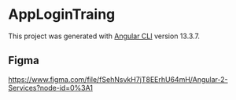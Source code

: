 # AppLoginTraing

This project was generated with [Angular CLI](https://github.com/angular/angular-cli) version 13.3.7.

## Figma

https://www.figma.com/file/fSehNsvkH7jT8EErhU64mH/Angular-2-Services?node-id=0%3A1
